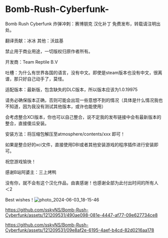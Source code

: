 # Bomb-Rush-Cyberfunk-
Bomb Rush Cyberfunk 炸弹冲刺：赛博朋克 汉化补丁
免费发布，转载请注明出处。

翻译贡献：冰冰
其他：沃兹基

禁止用于商业用途，一切版权归原作者所有。

开发商：Team Reptile B.V

吐槽：为什么有世界各国的语言，没有中文。即使是steam版本也没有中文，很离谱，那只好自己动手了，莫怪。

适配版本：最新版，包含缺失的DLC版本，所以版本应该为1.0.19975

请务必确保版本正确，否则可能会出现一些意想不到的情况（具体是什么情况我也不知道，因为我没有测试其他版本，或许也能使用）

会考虑整合XCI版本，你也可以自己整合，说不定我的发布链接中会有最新版本的整合，直接傻瓜安装。

安装方法：将压缩包解压至atmosphere/contents/xxx 即可！

如果是整合好的xci文件，直接使用DBI或者其他安装游戏的程序插件进行安装即可。


祝您游戏愉快！

感谢B站阿婆主：三上烤鸭

没有你，就不会有这个汉化作品，由衷感谢！也感谢全部为此付出时间的所有人 ＜2

Best wishes！![photo_2024-06-03_18-15-46](https://github.com/sskyNS/Bomb-Rush-Cyberfunk/assets/121209531/af74e68a-afa6-4131-8f5d-107410e0c06a)


https://github.com/sskyNS/Bomb-Rush-Cyberfunk/assets/121209531/490ae098-081e-4447-af77-09e627734ce8



https://github.com/sskyNS/Bomb-Rush-Cyberfunk/assets/121209531/09e8af2e-6195-4aef-b4cd-82d0216aa178


